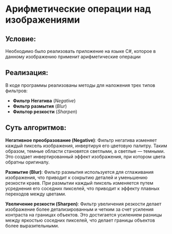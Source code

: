 # Арифметические операции над изображениями

## Условие:
Необходимо было реализовать приложение на языке C#, которое в данному изображению применит арифметические операции

## Реализация:
В коде программы реализованы методы для наложения трех типов фильтров:
- **Фильтр Негатива** (*Negative*)
- **Фильтр размытия** (*Blur*)
- **Фильтор резкости** (*Sharpen*)

## Суть алгоритмов:
**Негативное преобразование (Negative)**: Фильтр негатива изменяет каждый пиксель изображения, инвертируя его цветовую палитру. Таким образом, темные области становятся светлыми, а светлые — темными. Это создает инвертированный эффект изображения, при котором цвета обратны оригиналу.

**Размытие (Blur)**: Фильтр размытия используется для сглаживания изображения, что приводит к сокрытию деталей и уменьшению резкости краев. При размытии каждый пиксель изменяется путем усреднения его соседних пикселей, что приводит к эффекту плавных переходов между цветами.

**Увеличение резкости (Sharpen)**: Фильтр увеличения резкости делает изображение более детализированным и четким за счет усиления контраста на границах объектов. Это достигается усилением разницы между яркостью соседних пикселей, что делает границы объектов более выразительными.
